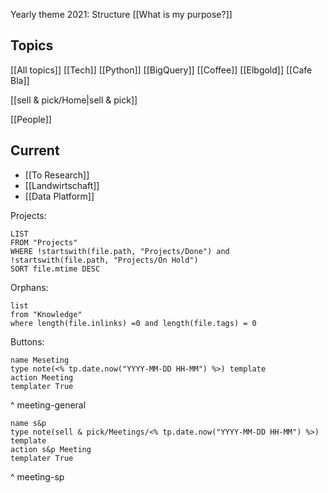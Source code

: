 Yearly theme 2021: Structure
[[What is my purpose?]]

## Topics
[[All topics]]
[[Tech]] [[Python]] [[BigQuery]]
[[Coffee]] [[Elbgold]] [[Cafe Bla]]

[[sell & pick/Home|sell & pick]]

[[People]]

## Current
- [[To Research]]
- [[Landwirtschaft]]
- [[Data Platform]]

Projects:
```dataview
LIST
FROM "Projects"
WHERE !startswith(file.path, "Projects/Done") and !startswith(file.path, "Projects/On Hold")
SORT file.mtime DESC
```

Orphans:
```dataview
list
from "Knowledge"
where length(file.inlinks) =0 and length(file.tags) = 0
```



Buttons:
```button
name Meseting
type note(<% tp.date.now("YYYY-MM-DD HH-MM") %>) template
action Meeting
templater True
```
^ meeting-general

```button
name s&p
type note(sell & pick/Meetings/<% tp.date.now("YYYY-MM-DD HH-MM") %>) template
action s&p Meeting
templater True
```
^ meeting-sp
